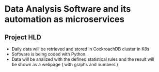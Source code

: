 # Data Analysis Software and its automation as microservices 

## Project HLD 
- Daily data will be retrieved and stored in CockroachDB cluster in K8s
- Software is being coded with Python.
- Data will be analized with the defined statistical rules and the result will be shown as a webpage ( with graphs and numbers )


